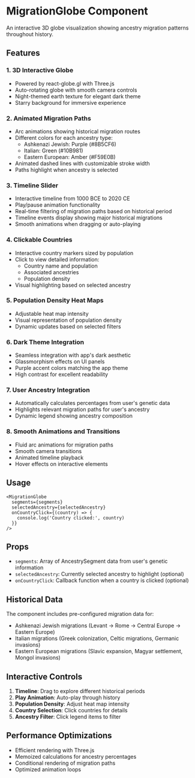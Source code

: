 # MigrationGlobe Component

An interactive 3D globe visualization showing ancestry migration patterns throughout history.

## Features

### 1. **3D Interactive Globe**
- Powered by react-globe.gl with Three.js
- Auto-rotating globe with smooth camera controls
- Night-themed earth texture for elegant dark theme
- Starry background for immersive experience

### 2. **Animated Migration Paths**
- Arc animations showing historical migration routes
- Different colors for each ancestry type:
  - Ashkenazi Jewish: Purple (#8B5CF6)
  - Italian: Green (#10B981)
  - Eastern European: Amber (#F59E0B)
- Animated dashed lines with customizable stroke width
- Paths highlight when ancestry is selected

### 3. **Timeline Slider**
- Interactive timeline from 1000 BCE to 2020 CE
- Play/pause animation functionality
- Real-time filtering of migration paths based on historical period
- Timeline events display showing major historical migrations
- Smooth animations when dragging or auto-playing

### 4. **Clickable Countries**
- Interactive country markers sized by population
- Click to view detailed information:
  - Country name and population
  - Associated ancestries
  - Population density
- Visual highlighting based on selected ancestry

### 5. **Population Density Heat Maps**
- Adjustable heat map intensity
- Visual representation of population density
- Dynamic updates based on selected filters

### 6. **Dark Theme Integration**
- Seamless integration with app's dark aesthetic
- Glassmorphism effects on UI panels
- Purple accent colors matching the app theme
- High contrast for excellent readability

### 7. **User Ancestry Integration**
- Automatically calculates percentages from user's genetic data
- Highlights relevant migration paths for user's ancestry
- Dynamic legend showing ancestry composition

### 8. **Smooth Animations and Transitions**
- Fluid arc animations for migration paths
- Smooth camera transitions
- Animated timeline playback
- Hover effects on interactive elements

## Usage

```tsx
<MigrationGlobe
  segments={segments}
  selectedAncestry={selectedAncestry}
  onCountryClick={(country) => {
    console.log('Country clicked:', country)
  }}
/>
```

## Props

- `segments`: Array of AncestrySegment data from user's genetic information
- `selectedAncestry`: Currently selected ancestry to highlight (optional)
- `onCountryClick`: Callback function when a country is clicked (optional)

## Historical Data

The component includes pre-configured migration data for:
- Ashkenazi Jewish migrations (Levant → Rome → Central Europe → Eastern Europe)
- Italian migrations (Greek colonization, Celtic migrations, Germanic invasions)
- Eastern European migrations (Slavic expansion, Magyar settlement, Mongol invasions)

## Interactive Controls

1. **Timeline**: Drag to explore different historical periods
2. **Play Animation**: Auto-play through history
3. **Population Density**: Adjust heat map intensity
4. **Country Selection**: Click countries for details
5. **Ancestry Filter**: Click legend items to filter

## Performance Optimizations

- Efficient rendering with Three.js
- Memoized calculations for ancestry percentages
- Conditional rendering of migration paths
- Optimized animation loops